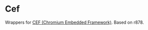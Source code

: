 Cef
===

Wrappers for [CEF (Chromium Embedded Framework)](http://code.google.com/p/chromiumembedded/).
Based on r878.